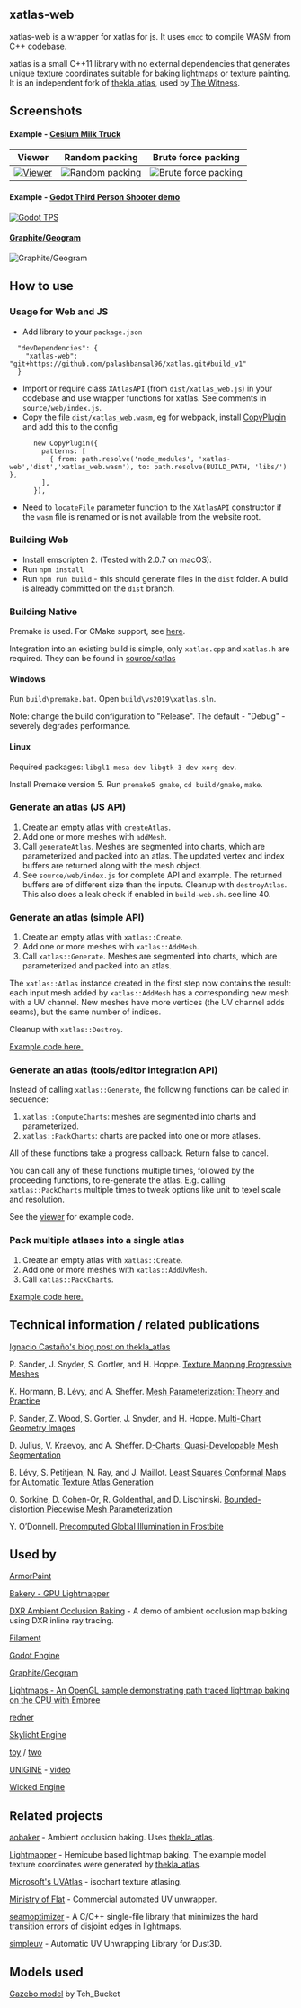 ## xatlas-web

xatlas-web is a wrapper for xatlas for js. It uses `emcc` to compile WASM from C++ codebase.

xatlas is a small C++11 library with no external dependencies that generates unique texture coordinates suitable for baking lightmaps or texture painting.
It is an independent fork of [thekla_atlas](https://github.com/Thekla/thekla_atlas), used by [The Witness](https://en.wikipedia.org/wiki/The_Witness_(2016_video_game)).

## Screenshots

#### Example - [Cesium Milk Truck](https://github.com/KhronosGroup/glTF-Sample-Models)
| Viewer | Random packing | Brute force packing |
|---|---|---|
| [![Viewer](https://user-images.githubusercontent.com/3744372/69908461-48cace80-143e-11ea-8b73-efea5a9f036e.png)](https://user-images.githubusercontent.com/3744372/69908460-48323800-143e-11ea-8b18-58087493c8e9.png) | ![Random packing](https://user-images.githubusercontent.com/3744372/68638607-d4db8b80-054d-11ea-8238-845d94789a2d.gif) | ![Brute force packing](https://user-images.githubusercontent.com/3744372/68638614-da38d600-054d-11ea-82d9-43e558c46d50.gif) |

#### Example - [Godot Third Person Shooter demo](https://github.com/godotengine/tps-demo)
[![Godot TPS](https://user-images.githubusercontent.com/3744372/69908463-48cace80-143e-11ea-8035-b669d1a455f6.png)](https://user-images.githubusercontent.com/3744372/69908462-48cace80-143e-11ea-8946-a2c596ec8028.png)

#### [Graphite/Geogram](http://alice.loria.fr/index.php?option=com_content&view=article&id=22)
![Graphite/Geogram](https://user-images.githubusercontent.com/19478253/69903392-c0deb900-1398-11ea-8a52-c211bc7803a9.gif)

## How to use

### Usage for Web and JS

* Add library to your `package.json`
```
  "devDependencies": {
    "xatlas-web": "git+https://github.com/palashbansal96/xatlas.git#build_v1"
  }
```
* Import or require class `XAtlasAPI` (from `dist/xatlas_web.js`) in your codebase and use wrapper functions for xatlas. See comments in `source/web/index.js`.
* Copy the file `dist/xatlas_web.wasm`, eg for webpack, install [CopyPlugin](https://webpack.js.org/plugins/copy-webpack-plugin/) and add this to the config
```
      new CopyPlugin({
        patterns: [
          { from: path.resolve('node_modules', 'xatlas-web','dist','xatlas_web.wasm'), to: path.resolve(BUILD_PATH, 'libs/') },
        ],
      }),
```
* Need to `locateFile` parameter function to the `XAtlasAPI` constructor if the `wasm` file is renamed or is not available from the website root.  

### Building Web
* Install emscripten 2. (Tested with 2.0.7 on macOS).
* Run `npm install`
* Run `npm run build` - this should generate files in the `dist` folder. 
A build is already committed on the `dist` branch.

### Building Native

Premake is used. For CMake support, see [here](https://github.com/cpp-pm/xatlas).

Integration into an existing build is simple, only `xatlas.cpp` and `xatlas.h` are required. They can be found in [source/xatlas](https://github.com/jpcy/xatlas/blob/master/source/xatlas)

#### Windows

Run `build\premake.bat`. Open `build\vs2019\xatlas.sln`.

Note: change the build configuration to "Release". The default - "Debug" - severely degrades performance.

#### Linux

Required packages: `libgl1-mesa-dev libgtk-3-dev xorg-dev`.

Install Premake version 5. Run `premake5 gmake`, `cd build/gmake`, `make`.

### Generate an atlas (JS API)

1. Create an empty atlas with `createAtlas`.
2. Add one or more meshes with `addMesh`.
3. Call `generateAtlas`. Meshes are segmented into charts, which are parameterized and packed into an atlas. The updated vertex and index buffers are returned along with the mesh object.
4. See `source/web/index.js` for complete API and example.
The returned buffers are of different size than the inputs.
Cleanup with `destroyAtlas`. This also does a leak check if enabled in `build-web.sh`. see line 40. 

### Generate an atlas (simple API)

1. Create an empty atlas with `xatlas::Create`.
2. Add one or more meshes with `xatlas::AddMesh`.
3. Call `xatlas::Generate`. Meshes are segmented into charts, which are parameterized and packed into an atlas.

The `xatlas::Atlas` instance created in the first step now contains the result: each input mesh added by `xatlas::AddMesh` has a corresponding new mesh with a UV channel. New meshes have more vertices (the UV channel adds seams), but the same number of indices.

Cleanup with `xatlas::Destroy`.

[Example code here.](https://github.com/jpcy/xatlas/blob/master/source/examples/example.cpp)

### Generate an atlas (tools/editor integration API)

Instead of calling `xatlas::Generate`, the following functions can be called in sequence:

1. `xatlas::ComputeCharts`: meshes are segmented into charts and parameterized.
2. `xatlas::PackCharts`: charts are packed into one or more atlases.

All of these functions take a progress callback. Return false to cancel.

You can call any of these functions multiple times, followed by the proceeding functions, to re-generate the atlas. E.g. calling `xatlas::PackCharts` multiple times to tweak options like unit to texel scale and resolution.

See the [viewer](https://github.com/jpcy/xatlas/tree/master/source/examples/viewer) for example code.

### Pack multiple atlases into a single atlas

1. Create an empty atlas with `xatlas::Create`.
2. Add one or more meshes with `xatlas::AddUvMesh`.
3. Call `xatlas::PackCharts`.

[Example code here.](https://github.com/jpcy/xatlas/blob/master/source/examples/example_uvmesh.cpp)

## Technical information / related publications

[Ignacio Castaño's blog post on thekla_atlas](http://www.ludicon.com/castano/blog/articles/lightmap-parameterization/)

P. Sander, J. Snyder, S. Gortler, and H. Hoppe. [Texture Mapping Progressive Meshes](http://hhoppe.com/proj/tmpm/)

K. Hormann, B. Lévy, and A. Sheffer. [Mesh Parameterization: Theory and Practice](http://alice.loria.fr/publications/papers/2007/SigCourseParam/param-course.pdf)

P. Sander, Z. Wood, S. Gortler, J. Snyder, and H. Hoppe. [Multi-Chart Geometry Images](http://hhoppe.com/proj/mcgim/)

D. Julius, V. Kraevoy, and A. Sheffer. [D-Charts: Quasi-Developable Mesh Segmentation](https://www.cs.ubc.ca/~vlady/dcharts/EG05.pdf)

B. Lévy, S. Petitjean, N. Ray, and J. Maillot. [Least Squares Conformal Maps for Automatic Texture Atlas Generation](https://members.loria.fr/Bruno.Levy/papers/LSCM_SIGGRAPH_2002.pdf)

O. Sorkine, D. Cohen-Or, R. Goldenthal, and D. Lischinski. [Bounded-distortion Piecewise Mesh Parameterization](https://igl.ethz.ch/projects/parameterization/BDPMP/index.php)

Y. O’Donnell. [Precomputed Global Illumination in Frostbite](https://media.contentapi.ea.com/content/dam/eacom/frostbite/files/gdc2018-precomputedgiobalilluminationinfrostbite.pdf)

## Used by

[ArmorPaint](https://armorpaint.org/index.html)

[Bakery - GPU Lightmapper](https://assetstore.unity.com/packages/tools/level-design/bakery-gpu-lightmapper-122218)

[DXR Ambient Occlusion Baking](https://github.com/Twinklebear/dxr-ao-bake) - A demo of ambient occlusion map baking using DXR inline ray tracing.

[Filament](https://google.github.io/filament/)

[Godot Engine](https://github.com/godotengine/godot)

[Graphite/Geogram](http://alice.loria.fr/index.php?option=com_content&view=article&id=22)

[Lightmaps - An OpenGL sample demonstrating path traced lightmap baking on the CPU with Embree](https://github.com/diharaw/Lightmaps)

[redner](https://github.com/BachiLi/redner)

[Skylicht Engine](https://github.com/skylicht-lab/skylicht-engine)

[toy](https://github.com/hugoam/toy) / [two](https://github.com/hugoam/two)

[UNIGINE](https://unigine.com/) - [video](https://www.youtube.com/watch?v=S0gR9T1tWPg)

[Wicked Engine](https://github.com/turanszkij/WickedEngine)

## Related projects

[aobaker](https://github.com/prideout/aobaker) - Ambient occlusion baking. Uses [thekla_atlas](https://github.com/Thekla/thekla_atlas).

[Lightmapper](https://github.com/ands/lightmapper) - Hemicube based lightmap baking. The example model texture coordinates were generated by [thekla_atlas](https://github.com/Thekla/thekla_atlas).

[Microsoft's UVAtlas](https://github.com/Microsoft/UVAtlas) - isochart texture atlasing.

[Ministry of Flat](http://www.quelsolaar.com/ministry_of_flat/) - Commercial automated UV unwrapper.

[seamoptimizer](https://github.com/ands/seamoptimizer) - A C/C++ single-file library that minimizes the hard transition errors of disjoint edges in lightmaps.

[simpleuv](https://github.com/huxingyi/simpleuv/) - Automatic UV Unwrapping Library for Dust3D.

## Models used

[Gazebo model](https://opengameart.org/content/gazebo-0) by Teh_Bucket
